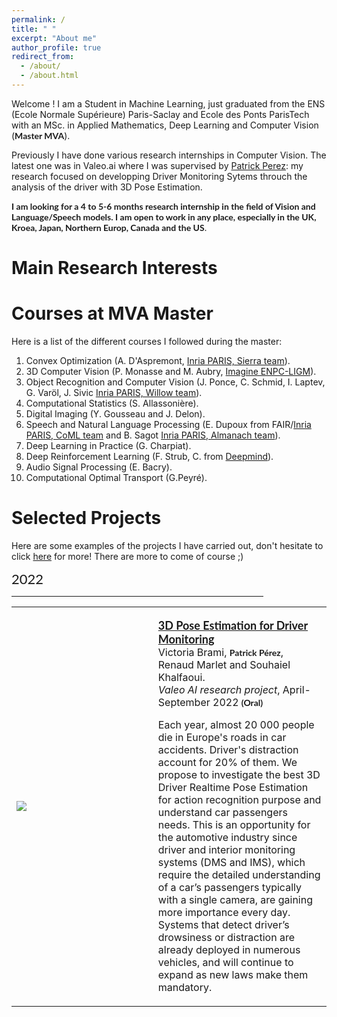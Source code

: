 ```yaml
---
permalink: /
title: " "
excerpt: "About me"
author_profile: true
redirect_from: 
  - /about/
  - /about.html
---
```


Welcome ! I am a Student in Machine Learning, just graduated from the ENS (Ecole Normale Supérieure) Paris-Saclay and Ecole des Ponts ParisTech with an MSc. in Applied Mathematics, Deep Learning and Computer Vision (**Master MVA**). 

Previously I have done various research internships in Computer Vision. The latest one was in Valeo.ai where I was supervised by [Patrick Perez](http://ptrckprz.github.io): my research focused on developping Driver Monitoring Sytems throuch the analysis of the driver with 3D Pose Estimation.

**I am looking for a 4 to 5-6 months research internship in the field of Vision and Language/Speech models. I am open to work in any place, especially in the UK, Kroea, Japan, Northern Europ, Canada and the US**.

Main Research Interests
======



Courses at MVA Master
======
Here is a list of the different courses I followed during the master:
1. Convex Optimization (A. D'Aspremont, [ Inria PARIS, Sierra team](https://www.di.ens.fr/sierra/)).
2. 3D Computer Vision (P. Monasse and M. Aubry, [Imagine ENPC-LIGM](https://imagine-lab.enpc.fr/)).
3. Object Recognition and Computer Vision (J. Ponce, C. Schmid, I. Laptev, G. Varöl, J. Sivic [Inria PARIS, Willow team](https://www.di.ens.fr/willow/)).
4. Computational Statistics (S. Allassonière).
5. Digital Imaging (Y. Gousseau and J. Delon).
6. Speech and Natural Language Processing (E. Dupoux from FAIR/[Inria PARIS, CoML team]() and B. Sagot [Inria PARIS, Almanach team](http://almanach.inria.fr/)).
7. Deep Learning in Practice (G. Charpiat).
8. Deep Reinforcement Learning (F. Strub, C. from [Deepmind]()).
9. Audio Signal Processing (E. Bacry).
10. Computational Optimal Transport (G.Peyré).



Selected Projects
======
Here are some examples of the projects I have carried out, don't hesitate to click [here](http://victoria-brami.github.io/hobbies/) for more!
There are more to come of course ;)

<head>
<style>
table, th, td {
  border: 0px solid black;
  border-collapse: collapse;
}
date_title {
    font-family: 'Lato', Verdana, Helvetica, sans-serif;
    font-size: 22px
}
strong {
    font-family: 'Lato', Verdana, Helvetica, sans-serif;
    font-size: 14px;
    }
heading {
    font-family: 'Lato', Verdana, Helvetica, sans-serif;
    font-size: 22px;
}
papertitle {
    font-family: 'Lato', Verdana, Helvetica, sans-serif;
    font-size: 18px;
    font-weight: 700
}
name {
    font-family: 'Lato', Verdana, Helvetica, sans-serif;
    font-size: 32px;
    }
.one
    {
    width: 160px;
    height: 160px;
    position: relative;
    }
.two
    {
    width: 160px;
    height: 160px;
    position: absolute;
    transition: opacity .2s ease-in-out;
    -moz-transition: opacity .2s ease-in-out;
    -webkit-transition: opacity .2s ease-in-out;
    }
.fade {
     transition: opacity .2s ease-in-out;
     -moz-transition: opacity .2s ease-in-out;
     -webkit-transition: opacity .2s ease-in-out;
    }
span.highlight {
        background-color: #ffffd0;
    }
</style>
</head>

<body>
<date_title>2022</date_title>
  <hr style="width:80%;text-align:left;margin-left:0">
  <table width="100%" align="justify" border="0" cellspacing="0" cellpadding="20">

  <tr onmouseout="ffcc_stop()" onmouseover="ffcc_start()" >
    <td width="45%">
      <img src="../images/vp11_3_test_visual_single.gif" />
    </td>
    <td valign="top" width="55%">
    <p><a href="https://victoria-brami.github.io">
      <papertitle>3D Pose Estimation for Driver Monitoring</papertitle></a><br>
      Victoria Brami,  <strong>Patrick Pérez</strong>, Renaud Marlet and Souhaiel Khalfaoui.<br>
      <em>Valeo AI research project</em>, April-September 2022 <strong>(Oral)</strong> <br>
      <p></p>
      <p align=justify> 
      </p>
      <p>Each year, almost 20 000 people die in Europe's roads in car accidents. Driver's distraction account for 20% of them. We propose to investigate the best 3D Driver Realtime Pose Estimation for action recognition purpose and understand car passengers needs. This is an opportunity for the automotive industry since driver and interior monitoring systems
      (DMS and IMS), which require the detailed understanding of a car’s passengers typically with a single camera, are gaining more importance every day. Systems that detect driver’s drowsiness or distraction are already deployed in numerous vehicles, and will continue to expand as new
      laws make them mandatory.</p>
    </td>
  </tr>
  </table>
</body>
